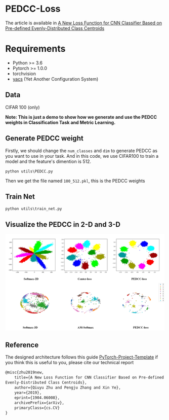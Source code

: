 # PEDCC-Loss 
The article is available in [A New Loss Function for CNN Classifier Based on Pre-defined Evenly-Distributed Class Centroids](https://arxiv.org/abs/1904.06008)

# Requirements
* Python >= 3.6
* Pytorch >= 1.0.0
* torchvision
* [yacs](https://github.com/rbgirshick/yacs) (Yet Another Configuration System)

## Data
CIFAR 100 (only)

**Note: This is just a demo to show how we generate and use the PEDCC weights in Classification Task and Metric Learning.**

## Generate PEDCC weight
Firstly, we should change the `num_classes` and `dim` to generate PEDCC as you want to use in your task. And in this code, we use CIFAR100 to train a model and the feature's dimention is 512. 
```
python utils\PEDCC.py
```
Then we get the file named `100_512.pkl`, this is the PEDCC weights

## Train Net
```
python utils\train_net.py
```

## Visualize the PEDCC in 2-D and 3-D
![](utils/fig2.JPG)

## Reference
The designed architecture follows this guide [PyTorch-Project-Template](https://github.com/L1aoXingyu/Deep-Learning-Project-Template)
if you think this is useful to you, please cite our technical report
```
@misc{zhu2019new,
    title={A New Loss Function for CNN Classifier Based on Pre-defined Evenly-Distributed Class Centroids},
    author={Qiuyu Zhu and Pengju Zhang and Xin Ye},
    year={2019},
    eprint={1904.06008},
    archivePrefix={arXiv},
    primaryClass={cs.CV}
}
```

